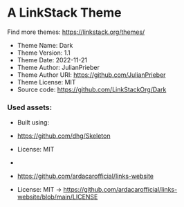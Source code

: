 # A LinkStack Theme
Find more themes: https://linkstack.org/themes/
                                                                                                                                                                         
*	Theme Name: Dark
*	Theme Version: 1.1
*	Theme Date: 2022-11-21
*	Theme Author: JulianPrieber
*	Theme Author URI: https://github.com/JulianPrieber
*	Theme License: MIT
*	Source code: https://github.com/LinkStackOrg/Dark


### Used assets:
* Built using:
* https://github.com/dhg/Skeleton
* License: MIT

*
* https://github.com/ardacarofficial/links-website
* License: MIT -> https://github.com/ardacarofficial/links-website/blob/main/LICENSE
